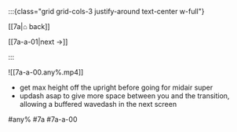 :::{class="grid grid-cols-3 justify-around text-center w-full"}
<span/>

[[7a|⌂ back]]

[[7a-a-01|next →]]

:::

![[7a-a-00.any%.mp4]]

* get max height off the upright before going for midair super
* updash asap to give more space between you and the transition, allowing a buffered wavedash in the next screen

#any% #7a #7a-a-00
